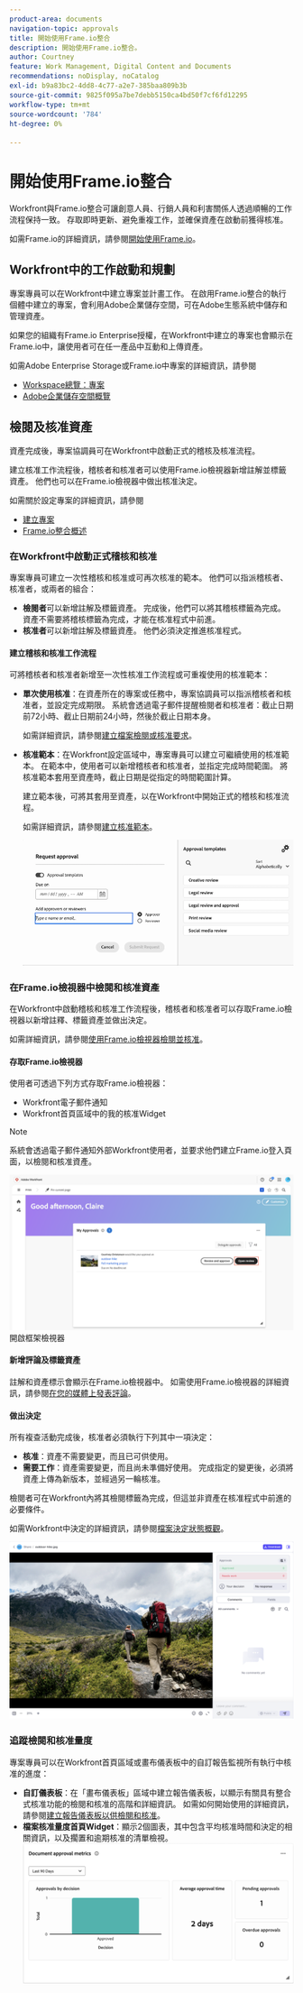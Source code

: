 ```yaml
---
product-area: documents
navigation-topic: approvals
title: 開始使用Frame.io整合
description: 開始使用Frame.io整合。
author: Courtney
feature: Work Management, Digital Content and Documents
recommendations: noDisplay, noCatalog
exl-id: b9a83bc2-4dd8-4c77-a2e7-385baa809b3b
source-git-commit: 9825f095a7be7debb5150ca4bd50f7cf6fd12295
workflow-type: tm+mt
source-wordcount: '784'
ht-degree: 0%

---
```


# 開始使用Frame.io整合

Workfront與Frame.io整合可讓創意人員、行銷人員和利害關係人透過順暢的工作流程保持一致。 存取即時更新、避免重複工作，並確保資產在啟動前獲得核准。

如需Frame.io的詳細資訊，請參閱[開始使用Frame.io](https://support.frame.io/en/collections/49298-getting-started)。

## Workfront中的工作啟動和規劃

專案專員可以在Workfront中建立專案並計畫工作。 在啟用Frame.io整合的執行個體中建立的專案，會利用Adobe企業儲存空間，可在Adobe生態系統中儲存和管理資產。

如果您的組織有Frame.io Enterprise授權，在Workfront中建立的專案也會顯示在Frame.io中，讓使用者可在任一產品中互動和上傳資產。

如需Adobe Enterprise Storage或Frame.io中專案的詳細資訊，請參閱

* [Workspace總覽：專案](https://help.frame.io/en/articles/9101001-workspace-overview#h_d9f8654895)
* [Adobe企業儲存空間概覽](/help/quicksilver/review-and-approve-work/esm-overview.md)

## 檢閱及核准資產

資產完成後，專案協調員可在Workfront中啟動正式的稽核及核准流程。

建立核准工作流程後，稽核者和核准者可以使用Frame.io檢視器新增註解並標籤資產。 他們也可以在Frame.io檢視器中做出核准決定。

如需關於設定專案的詳細資訊，請參閱

* [建立專案](/help/quicksilver/manage-work/projects/create-projects/create-project.md)
* [Frame.io整合概述](/help/quicksilver/review-and-approve-work/native-integrations/frame-io/frame-int-overview.md)

### 在Workfront中啟動正式稽核和核准

專案專員可建立一次性稽核和核准或可再次核准的範本。 他們可以指派稽核者、核准者，或兩者的組合：

* **檢閱者**&#x200B;可以新增註解及標籤資產。 完成後，他們可以將其稽核標籤為完成。 資產不需要將稽核標籤為完成，才能在核准程式中前進。
* **核准者**&#x200B;可以新增註解及標籤資產。 他們必須決定推進核准程式。

#### 建立稽核和核准工作流程

可將稽核者和核准者新增至一次性核准工作流程或可重複使用的核准範本：

* **單次使用核准**：在資產所在的專案或任務中，專案協調員可以指派稽核者和核准者，並設定完成期限。 系統會透過電子郵件提醒檢閱者和核准者：截止日期前72小時、截止日期前24小時，然後於截止日期本身。

  如需詳細資訊，請參閱[建立檔案檢閱或核准要求](/help/quicksilver/review-and-approve-work/document-reviews-and-approvals/manage-document-approvals/create-a-document-approval.md)。

* **核准範本**：在Workfront設定區域中，專案專員可以建立可繼續使用的核准範本。 在範本中，使用者可以新增稽核者和核准者，並指定完成時間範圍。 將核准範本套用至資產時，截止日期是從指定的時間範圍計算。

  建立範本後，可將其套用至資產，以在Workfront中開始正式的稽核和核准流程。

  如需詳細資訊，請參閱[建立核准範本](/help/quicksilver/review-and-approve-work/document-reviews-and-approvals/manage-document-approvals/create-approval-template.md)。


  ![指派範本](assets/assign-template.png)

### 在Frame.io檢視器中檢閱和核准資產

在Workfront中啟動稽核和核准工作流程後，稽核者和核准者可以存取Frame.io檢視器以新增註釋、標籤資產並做出決定。

如需詳細資訊，請參閱[使用Frame.io檢視器檢閱並核准](/help/quicksilver/review-and-approve-work/document-reviews-and-approvals/review-with-frame.md)。

#### 存取Frame.io檢視器

使用者可透過下列方式存取Frame.io檢視器：

* Workfront電子郵件通知
* Workfront首頁區域中的我的核准Widget

>[!NOTE]
>
>系統會透過電子郵件通知外部Workfront使用者，並要求他們建立Frame.io登入頁面，以檢閱和核准資產。

![從首頁](assets/open-fio-viewwer.png)開啟框架檢視器

#### 新增評論及標籤資產

註解和資產標示會顯示在Frame.io檢視器中。 如需使用Frame.io檢視器的詳細資訊，請參閱[在您的媒體上發表評論](https://help.frame.io/en/articles/9105251-commenting-on-your-media)。

#### 做出決定

所有複查活動完成後，核准者必須執行下列其中一項決定：

* **核准**：資產不需要變更，而且已可供使用。
* **需要工作**：資產需要變更，而且尚未準備好使用。 完成指定的變更後，必須將資產上傳為新版本，並經過另一輪核准。<!--is the same approval workflow automatically applied? Does the coordinator have to do anything to get the approval going? -->

檢閱者可在Workfront內將其檢閱標籤為完成，但這並非資產在核准程式中前進的必要條件。

如需Workfront中決定的詳細資訊，請參閱[檔案決定狀態概觀](/help/quicksilver/review-and-approve-work/document-reviews-and-approvals/manage-document-approvals/document-approval-status.md)。

![框架檢視器和決定](assets/decision-fio.png)


### 追蹤檢閱和核准量度

專案專員可以在Workfront首頁區域或畫布儀表板中的自訂報告監視所有執行中核准的進度：

* **自訂儀表板**：在「畫布儀表板」區域中建立報告儀表板，以顯示有關具有整合式核准功能的檢閱和核准的高階和詳細資訊。 如需如何開始使用的詳細資訊，請參閱[建立報告儀表板以供檢閱和核准](/help/quicksilver/review-and-approve-work/document-reviews-and-approvals/create-review-and-approval-dashboard.md)。
* **檔案核准量度首頁Widget**：顯示2個圖表，其中包含平均核准時間和決定的相關資訊，以及擱置和逾期核准的清單檢視。
  ![所有核准](assets/all-approvals.png)